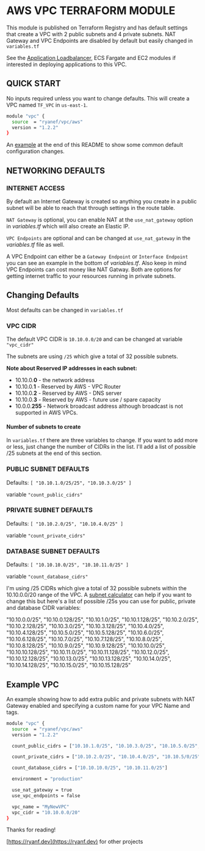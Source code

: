 # AWS VPC TERRAFORM MODULE

This module is published on Terraform Registry and has default settings that create a VPC with 2 public subnets and 4 private subnets. NAT Gateway and VPC Endpoints are disabled by default but easily changed in `variables.tf`

See the [Application Loadbalancer](https://registry.terraform.io/modules/ryanef/loadbalancer/aws/latest), ECS Fargate and EC2 modules if interested in deploying applications to this VPC.

## QUICK START

No inputs required unless you want to change defaults. This will create a VPC named `TF_VPC` in `us-east-1`.

```bash
module "vpc" {
  source  = "ryanef/vpc/aws"
  version = "1.2.2"
}
```

An [example](#example-vpc) at the end of this README to show some common default configuration changes.

## NETWORKING DEFAULTS

### INTERNET ACCESS

By default an Internet Gateway is created so anything you create in a public subnet will be able to reach that through settings in the route table.

`NAT Gateway` is optional, you can enable NAT at the `use_nat_gateway` option in *variables.tf* which will also create an Elastic IP.

`VPC Endpoints` are optional and can be changed at `use_nat_gateway` in the *variables.tf* file as well. 

A VPC Endpoint can either be a `Gateway Endpoint` or `Interface Endpoint` you can see an example in the bottom of *variables.tf*. Also keep in mind VPC Endpoints can cost money like NAT Gatway. Both are options for getting internet traffic to your resources running in private subnets.

## Changing Defaults

Most defaults can be changed in `variables.tf`

### VPC CIDR

The default VPC CIDR is `10.10.0.0/20` and can be changed at variable `"vpc_cidr"`

The subnets are using `/25` which give a total of 32 possible subnets.

**Note about Reserved IP addresses in each subnet:**

- 10.10.0.**0** - the network address
- 10.10.0.**1** - Reserved by AWS - VPC Router
- 10.10.0.**2** - Reserved by AWS - DNS server
- 10.10.0.**3** - Reserved by AWS - future use / spare capacity
- 10.0.0.**255** - Network broadcast address although broadcast is not supported in AWS VPCs.

#### Number of subnets to create

In `variables.tf` there are three variables to change. If you want to add more or less, just change the number of CIDRs in the list. I'll add a list of possible /25 subnets at the end of this section.

### PUBLIC SUBNET DEFAULTS

Defaults: `[ "10.10.1.0/25/25", "10.10.3.0/25" ]`

variable `"count_public_cidrs"`

### PRIVATE SUBNET DEFAULTS

Defaults: `[ "10.10.2.0/25", "10.10.4.0/25" ]`

variable `"count_private_cidrs"`

### DATABASE SUBNET DEFAULTS

Defaults: `[ "10.10.10.0/25", "10.10.11.0/25" ]`

variable `"count_database_cidrs"`

I'm using /25 CIDRs which give a total of 32 possible subnets within the 10.10.0.0/20 range of the VPC. A [subnet calculator](https://www.site24x7.com/tools/ipv4-subnetcalculator.html) can help if you want to change this but here's a list of possible /25s you can use for public, private and database CIDR variables:

"10.10.0.0/25", "10.10.0.128/25", "10.10.1.0/25", "10.10.1.128/25", "10.10.2.0/25", "10.10.2.128/25", "10.10.3.0/25", "10.10.3.128/25", "10.10.4.0/25", "10.10.4.128/25", "10.10.5.0/25", "10.10.5.128/25", "10.10.6.0/25", "10.10.6.128/25", "10.10.7.0/25", "10.10.7.128/25", "10.10.8.0/25", "10.10.8.128/25", "10.10.9.0/25", "10.10.9.128/25", "10.10.10.0/25", "10.10.10.128/25", "10.10.11.0/25", "10.10.11.128/25", "10.10.12.0/25", "10.10.12.128/25", "10.10.13.0/25", "10.10.13.128/25", "10.10.14.0/25", "10.10.14.128/25", "10.10.15.0/25", "10.10.15.128/25"

## Example VPC

An example showing how to add extra public and private subnets with NAT Gateway enabled and specifying a custom name for your VPC Name and tags.

```bash
module "vpc" {
  source  = "ryanef/vpc/aws"
  version = "1.2.2"

  count_public_cidrs = ["10.10.1.0/25", "10.10.3.0/25", "10.10.5.0/25", "10.10.7.0/25"]

  count_private_cidrs = ["10.10.2.0/25", "10.10.4.0/25", "10.10.5/0/25"]

  count_database_cidrs = ["10.10.10.0/25", "10.10.11.0/25"]

  environment = "production"

  use_nat_gateway = true
  use_vpc_endpoints = false

  vpc_name = "MyNewVPC"
  vpc_cidr = "10.10.0.0/20"
}
```

Thanks for reading!

[https://ryanf.dev](https://ryanf.dev) for other projects